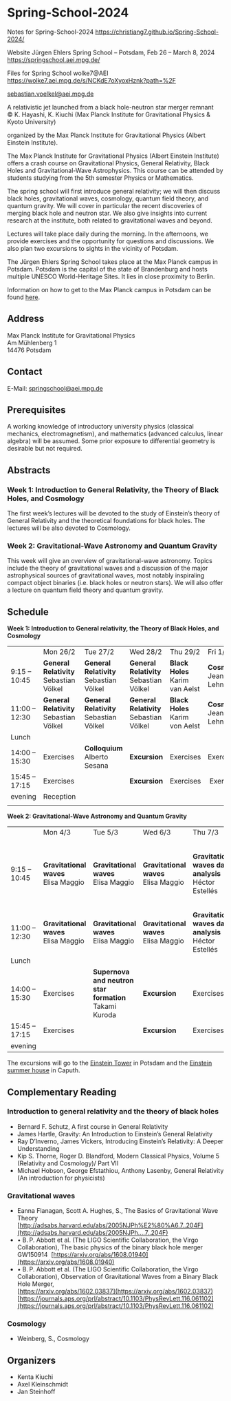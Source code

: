 # Spring-School-2024

Notes for Spring-School-2024 https://christiang7.github.io/Spring-School-2024/

Website
Jürgen Ehlers Spring School – Potsdam, Feb 26 – March 8, 2024 
https://springschool.aei.mpg.de/

Files for Spring School wolke7@AEI 
https://wolke7.aei.mpg.de/s/NCKdE7oXyoxHznk?path=%2F

sebastian.voelkel@aei.mpg.de

A relativistic jet launched from a black hole-neutron star merger remnant  
© K. Hayashi, K. Kiuchi (Max Planck Institute for Gravitational Physics & Kyoto University)

organized by the Max Planck Institute for Gravitational Physics (Albert Einstein Institute).

The Max Planck Institute for Gravitational Physics (Albert Einstein Institute) offers a crash course on Gravitational Physics, General Relativity, Black Holes and Gravitational-Wave Astrophysics. This course can be attended by students studying from the 5th semester Physics or Mathematics.

The spring school will first introduce general relativity; we will then discuss black holes, gravitational waves, cosmology, quantum field theory, and quantum gravity. We will cover in particular the recent discoveries of merging black hole and neutron star. We also give insights into current research at the institute, both related to gravitational waves and beyond.

Lectures will take place daily during the morning. In the afternoons, we provide exercises and the opportunity for questions and discussions. We also plan two excursions to sights in the vicinity of Potsdam.

The Jürgen Ehlers Spring School takes place at the Max Planck campus in Potsdam. Potsdam is the capital of the state of Brandenburg and hosts multiple UNESCO World-Heritage Sites. It lies in close proximity to Berlin.

Information on how to get to the Max Planck campus in Potsdam can be found [here](https://www.aei.mpg.de/122863/directions-to-the-aei-potsdam).

## Address

Max Planck Institute for Gravitational Physics  
Am Mühlenberg 1  
14476 Potsdam

## Contact

E-Mail: springschool@aei.mpg.de

## Prerequisites

A working knowledge of introductory university physics (classical mechanics, electromagnetism), and mathematics (advanced calculus, linear algebra) will be assumed. Some prior exposure to differential geometry is desirable but not required.

## Abstracts

### Week 1: Introduction to General Relativity, the Theory of Black Holes, and Cosmology

The first week’s lectures will be devoted to the study of Einstein’s theory of General Relativity and the theoretical foundations for black holes. The lectures will be also devoted to Cosmology.

### Week 2: Gravitational-Wave Astronomy and Quantum Gravity

This week will give an overview of gravitational-wave astronomy. Topics include the theory of gravitational waves and a discussion of the major astrophysical sources of gravitational waves, most notably inspiraling compact object binaries (i.e. black holes or neutron stars). We will also offer a lecture on quantum field theory and quantum gravity.

## Schedule

**Week 1: Introduction to General relativity, the Theory of Black Holes, and Cosmology**

<table><tbody><tr><td>&nbsp;</td><td>Mon 26/2</td><td>Tue 27/2</td><td>Wed 28/2</td><td>Thu 29/2</td><td>Fri 1/3</td></tr><tr><td>9:15 – 10:45</td><td><strong>General Relativity</strong> Sebastian Völkel<br></td><td><strong>General Relativity</strong><br>Sebastian Völkel</td><td><strong>General Relativity</strong><br>Sebastian Völkel</td><td><strong>Black Holes</strong><br>Karim van Aelst</td><td><strong>Cosmology</strong><br>Jean-Luc Lehners</td></tr><tr><td>11:00 – 12:30</td><td><strong>General Relativity</strong><br>Sebastian Völkel</td><td><strong>General Relativity</strong><br>Sebastian Völkel</td><td><strong>General Relativity</strong><br>Sebastian Völkel</td><td><strong>Black Holes</strong><br>Karim von Aelst</td><td><strong>Cosmology</strong><br>Jean-Luc Lehners</td></tr><tr><td>Lunch</td><td></td><td></td><td></td><td></td><td></td></tr><tr><td>14:00 – 15:30</td><td>Exercises</td><td><strong>Colloquium</strong><br>Alberto Sesana</td><td><strong>Excursion</strong></td><td>Exercises</td><td>Exercises</td></tr><tr><td>15:45 – 17:15</td><td>Exercises</td><td></td><td><strong>Excursion</strong></td><td>Exercises</td><td>&nbsp;Exercises</td></tr><tr><td>evening</td><td>Reception&nbsp;</td><td>&nbsp;</td><td>&nbsp;</td><td>&nbsp;</td><td>&nbsp;</td></tr><tr><td></td><td></td><td></td><td></td><td></td><td></td></tr></tbody></table>

**Week 2: Gravitational-Wave Astronomy and Quantum Gravity**

<table><tbody><tr><td></td><td>Mon 4/3</td><td>Tue 5/3</td><td>Wed 6/3</td><td>Thu 7/3</td><td>Fri 8/3</td></tr><tr><td>9:15 – 10:45</td><td><strong>Gravitational waves</strong><br>Elisa Maggio</td><td><strong>Gravitational waves</strong><br>Elisa Maggio</td><td><strong>Gravitational waves</strong><br>Elisa Maggio</td><td><strong>Gravitational waves data analysis</strong><br>Héctor Estellés</td><td><strong>Classical Gravity from Quantum Field Theory</strong><br>Gustav Mogull</td></tr><tr><td>11:00 – 12:30</td><td><strong>Gravitational waves</strong><br>Elisa Maggio</td><td><strong>Gravitational waves</strong><br>Elisa Maggio</td><td><strong>Gravitational waves</strong><br>Elisa Maggio</td><td><strong>Gravitational waves data analysis</strong><br>Héctor Estellés</td><td><strong>Quantum Gravity</strong><br>Hermann Nicolai</td></tr><tr><td>Lunch</td><td></td><td></td><td></td><td></td><td></td></tr><tr><td>14:00 – 15:30</td><td>Exercises</td><td><strong>Supernova and neutron star formation</strong><br>Takami Kuroda</td><td><strong>Excursion</strong></td><td>Exercises</td><td></td></tr><tr><td>15:45 – 17:15</td><td>Exercises</td><td></td><td><strong>Excursion</strong></td><td>Exercises</td><td>&nbsp;</td></tr><tr><td>evening</td><td></td><td>&nbsp;</td><td>&nbsp;</td><td>&nbsp;</td><td>&nbsp;</td></tr></tbody></table>

The excursions will go to the [Einstein Tower](https://www.aip.de/en/institute/locations/einstein-tower/) in Potsdam and the [Einstein summer house](https://www.einsteinsommerhaus.de/en/sommerhaus/haus/) in Caputh.

## Complementary Reading

### Introduction to general relativity and the theory of black holes

* Bernard F. Schutz, A first course in General Relativity
* James Hartle, Gravity: An Introduction to Einstein’s General Relativity
* Ray D’Inverno, James Vickers, Introducing Einstein’s Relativity: A Deeper Understanding
* Kip S. Thorne, Roger D. Blandford, Modern Classical Physics, Volume 5 (Relativity and Cosmology)/ Part VII
* Michael Hobson, George Efstathiou, Anthony Lasenby, General Relativity (An introduction for physicists)

### Gravitational waves

* Eanna Flanagan, Scott A. Hughes, S., The Basics of Gravitational Wave Theory  
	[http://adsabs.harvard.edu/abs/2005NJPh%E2%80%A6.7..204F](http://adsabs.harvard.edu/abs/2005NJPh....7..204F)
* • B. P. Abbott et al. (The LIGO Scientific Collaboration, the Virgo Collaboration), The basic physics of the binary black hole merger  
	GW150914  [https://arxiv.org/abs/1608.01940](https://arxiv.org/abs/1608.01940)
* • B. P. Abbott et al. (The LIGO Scientific Collaboration, the Virgo Collaboration), Observation of Gravitational Waves from a Binary Black Hole Merger,  
	[https://arxiv.org/abs/1602.03837](https://arxiv.org/abs/1602.03837)  
	[https://journals.aps.org/prl/abstract/10.1103/PhysRevLett.116.061102](https://journals.aps.org/prl/abstract/10.1103/PhysRevLett.116.061102)

### Cosmology

* Weinberg, S., Cosmology

## Organizers

* Kenta Kiuchi
* Axel Kleinschmidt
* Jan Steinhoff



